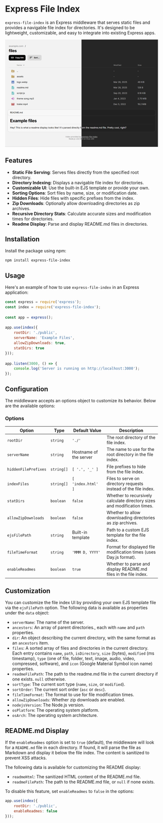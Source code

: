 # Express File Index

`express-file-index` is an Express middleware that serves static files and provides a navigable file index for directories. It's designed to be lightweight, customizable, and easy to integrate into existing Express apps.

![Screenshot of both themes](./promo.png)

## Features

- **Static File Serving**: Serves files directly from the specified root directory.
- **Directory Indexing**: Displays a navigable file index for directories.
- **Customizable UI**: Use the built-in EJS template or provide your own.
- **Sorting Options**: Sort files by name, size, or modification date.
- **Hidden Files**: Hide files with specific prefixes from the index.
- **Zip Downloads**: Optionally allow downloading directories as zip archives.
- **Recursive Directory Stats**: Calculate accurate sizes and modification times for directories.
- **Readme Display**: Parse and display README.md files in directories.

## Installation

Install the package using npm:

```bash
npm install express-file-index
```

## Usage

Here's an example of how to use `express-file-index` in an Express application:

```javascript
const express = require('express');
const index = require('express-file-index');

const app = express();

app.use(index({
    rootDir: './public',
    serverName: 'Example Files',
    allowZipDownloads: true,
    statDirs: true
}));

app.listen(3000, () => {
    console.log('Server is running on http://localhost:3000');
});
```

## Configuration

The middleware accepts an options object to customize its behavior. Below are the available options:

### Options

| Option               | Type       | Default Value | Description                                                                 |
|----------------------|------------|-----------------------|-----------------------------------------------------------------------------|
| `rootDir`            | `string`   | `'./'`                | The root directory of the file index.                                      |
| `serverName`         | `string`   | Hostname of the server| The name to use for the root directory in the file index.                  |
| `hiddenFilePrefixes` | `string[]` | `[ '.', '_' ]`        | File prefixes to hide from the file index.                                 |
| `indexFiles`         | `string[]` | `[ 'index.html' ]`    | Files to serve on directory requests instead of the file index.            |
| `statDirs`           | `boolean`  | `false`               | Whether to recursively calculate directory sizes and modification times.   |
| `allowZipDownloads`  | `boolean`  | `false`               | Whether to allow downloading directories as zip archives.                  |
| `ejsFilePath`        | `string`   | Built-in template     | Path to a custom EJS template for the file index.                          |
| `fileTimeFormat`     | `string`   | `'MMM D, YYYY'`       | Format for displayed file modification times (uses Day.js format).         |
| `enableReadmes`      | `boolean`  | `true`                | Whether to parse and display README.md files in the file index.            |

## Customization

You can customize the file index UI by providing your own EJS template file via the `ejsFilePath` option. The following data is available as properties under the `data` object:

- `serverName`: The name of the server.
- `ancestors`: An array of parent directories., each with `name` and `path` properties.
- `dir`: An object describing the current directory, with the same format as an `ancestors` item.
- `files`: A sorted array of files and directories in the current directory. Each entry contains `name`, `path`, `isDirectory`, `size` (bytes), `modified` (ms timestamp), `type` (one of file, folder, text, image, audio, video, compressed, software), and `icon` (Google Material Symbol icon name) properties.
- `readmeFilePath`: The path to the readme.md file in the current directory if one exists. `null` otherwise.
- `sortType`: The current sort type (`name`, `size`, or `modified`).
- `sortOrder`: The current sort order (`asc` or `desc`).
- `fileTimeFormat`: The format to use for file modification times.
- `allowZipDownloads`: Whether zip downloads are enabled.
- `nodejsVersion`: The Node.js version.
- `osPlatform`: The operating system platform.
- `osArch`: The operating system architecture.

## README.md Display

If the `enableReadmes` option is set to `true` (default), the middleware will look for a `README.md` file in each directory. If found, it will parse the file as Markdown and display it below the file index. The content is sanitized to prevent XSS attacks.

The following data is available for customizing the README display:

- `readmeHtml`: The sanitized HTML content of the README.md file.
- `readmeFilePath`: The path to the README.md file, or `null` if none exists.

To disable this feature, set `enableReadmes` to `false` in the options:

```javascript
app.use(index({
    rootDir: './public',
    enableReadmes: false
}));
```
